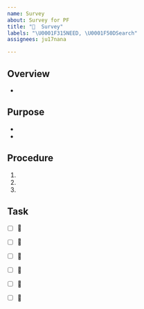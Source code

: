 ```yaml
---
name: Survey
about: Survey for PF
title: "👟  Survey"
labels: "\U0001F315NEED, \U0001F50DSearch"
assignees: ju17nana

---
```


## Overview
- 


## Purpose
<!-- 時間がかかるものは独立させる -->
- 
- 

## Procedure
1. 
2. 
3. 

## Task
- [ ] 👟 
- [ ] 👟 
- [ ] 👟 
- [ ] 👟 
- [ ] 👟 
- [ ] 👟 

